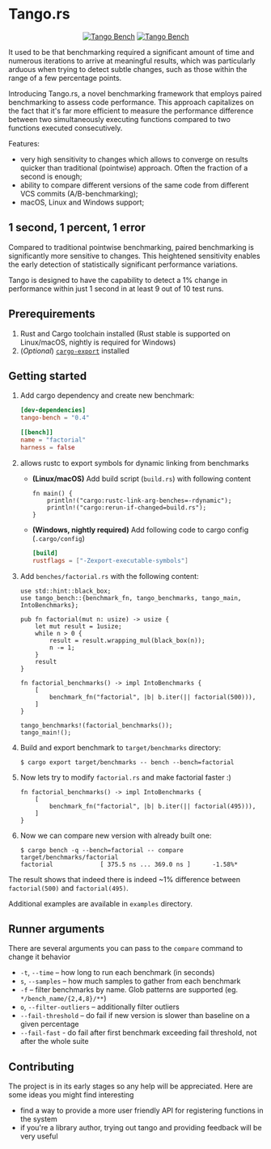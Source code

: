 # Tango.rs

<div align="center">
  <a href="https://crates.io/crates/tango-bench"><img src="https://img.shields.io/crates/v/tango-bench" alt="Tango Bench"/></a>
  <a href="https://docs.rs/tango-bench/latest/tango_bench/"><img src="https://img.shields.io/docsrs/tango-bench" alt="Tango Bench"/></a>
</div>

It used to be that benchmarking required a significant amount of time and numerous iterations to arrive at meaningful results, which was particularly arduous when trying to detect subtle changes, such as those within the range of a few percentage points.

Introducing Tango.rs, a novel benchmarking framework that employs paired benchmarking to assess code performance. This approach capitalizes on the fact that it's far more efficient to measure the performance difference between two simultaneously executing functions compared to two functions executed consecutively.

Features:

- very high sensitivity to changes which allows to converge on results quicker than traditional (pointwise) approach. Often the fraction of a second is enough;
- ability to compare different versions of the same code from different VCS commits (A/B-benchmarking);
- macOS, Linux and Windows support;

## 1 second, 1 percent, 1 error

Compared to traditional pointwise benchmarking, paired benchmarking is significantly more sensitive to changes. This heightened sensitivity enables the early detection of statistically significant performance variations.

Tango is designed to have the capability to detect a 1% change in performance within just 1 second in at least 9 out of 10 test runs.

## Prerequirements

1. Rust and Cargo toolchain installed (Rust stable is supported on Linux/macOS, nightly is required for Windows)
1. (_Optional_) [`cargo-export`](https://github.com/bazhenov/cargo-export) installed

## Getting started

1. Add cargo dependency and create new benchmark:

   ```toml
   [dev-dependencies]
   tango-bench = "0.4"

   [[bench]]
   name = "factorial"
   harness = false
   ```

1. allows rustc to export symbols for dynamic linking from benchmarks

   - **(Linux/macOS)** Add build script (`build.rs`) with following content

      ```rust,ignore
      fn main() {
          println!("cargo:rustc-link-arg-benches=-rdynamic");
          println!("cargo:rerun-if-changed=build.rs");
      }
      ```

    - **(Windows, nightly required)** Add following code to cargo config (`.cargo/config`)

       ```toml
       [build]
       rustflags = ["-Zexport-executable-symbols"]
       ```

1. Add `benches/factorial.rs` with the following content:

   ```rust,no_run
   use std::hint::black_box;
   use tango_bench::{benchmark_fn, tango_benchmarks, tango_main, IntoBenchmarks};

   pub fn factorial(mut n: usize) -> usize {
       let mut result = 1usize;
       while n > 0 {
           result = result.wrapping_mul(black_box(n));
           n -= 1;
       }
       result
   }

   fn factorial_benchmarks() -> impl IntoBenchmarks {
       [
           benchmark_fn("factorial", |b| b.iter(|| factorial(500))),
       ]
   }

   tango_benchmarks!(factorial_benchmarks());
   tango_main!();
   ```

1. Build and export benchmark to `target/benchmarks` directory:

   ```console
   $ cargo export target/benchmarks -- bench --bench=factorial
   ```

1. Now lets try to modify `factorial.rs` and make factorial faster :)

   ```rust,ignore
   fn factorial_benchmarks() -> impl IntoBenchmarks {
       [
           benchmark_fn("factorial", |b| b.iter(|| factorial(495))),
       ]
   }
   ```

1. Now we can compare new version with already built one:

   ```console
   $ cargo bench -q --bench=factorial -- compare target/benchmarks/factorial
   factorial             [ 375.5 ns ... 369.0 ns ]      -1.58%*
   ```
The result shows that indeed there is indeed ~1% difference between `factorial(500)` and `factorial(495)`.

Additional examples are available in `examples` directory.

## Runner arguments

There are several arguments you can pass to the `compare` command to change it behavior

  - `-t`, `--time` – how long to run each benchmark (in seconds)
  - `s`, `--samples` – how much samples to gather from each benchmark
  - `-f` – filter benchmarks by name. Glob patterns are supported (eg. `*/bench_name/{2,4,8}/**`)
  - `o`, `--filter-outliers` – additionally filter outliers
  - `--fail-threshold` – do fail if new version is slower than baseline on a given percentage
  - `--fail-fast` - do fail after first benchmark exceeding fail threshold, not after the whole suite

## Contributing

The project is in its early stages so any help will be appreciated. Here are some ideas you might find interesting

- find a way to provide a more user friendly API for registering functions in the system
- if you're a library author, trying out tango and providing feedback will be very useful
